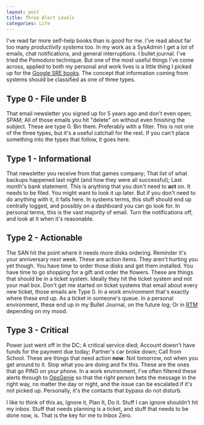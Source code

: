 ```yaml
---
layout: post
title: Three Alert Levels
categories: Life
---
```


I've read far more self-help books than is good for me. I've read about far too many *productivity systems* too. In my work as a SysAdmin I get a *lot* of emails, chat notifications, and general interruptions. I bullet journal. I've tried the Pomodoro technique. But one of the most useful things I've come across, applied to both my personal and work lives is a little thing I picked up for the [Google SRE books](https://landing.google.com/sre/books/). The concept that information coming from systems should be classified as one of three types.

## Type 0 - File under B

That email newsletter you signed up for 5 years ago and don't even open; SPAM; All of those emails you hit "delete" on without even finishing the subject. These are type 0. Bin them. Preferably with a filter. This is not one of the three types, but it's a useful catchall for the rest. If you can't place something into the types that follow, it goes here.

## Type 1 - Informational

That newsletter you receive from that games company; That list of what backups happened last night (and how they were all successful); Last month's bank statement. This is anything that you don't need to **act** on. It needs to be filed. You might want to look it up later. But if you don't need to do anything with it, it falls here. In systems terms, this stuff should end up centrally logged, and possibly on a dashboard you can go look for. In personal terms, this is the vast majority of email. Turn the notifications off, and look at it when it's reasonable.

## Type 2 - Actionable

The SAN hit the point where it needs more disks ordering. Reminder it's your anniversary next week. These are action items. They aren't hurting you yet though. You have time to order those disks and get them installed. You have time to go shopping for a gift and order the flowers. These are things that should be in a ticket system. Ideally they hit the ticket system and not your mail box. Don't get me started on ticket systems that email about every new ticket, those emails are Type 0. In a work environment that's exactly where these end up. As a ticket in someone's queue. In a personal environment, these end up in my Bullet Journal, on the future log; Or in [RTM](https://www.rememberthemilk.com/) depending on my mood.

## Type 3 - Critical

Power just went off in the DC; A critical service died; Account doesn't have funds for the payment due today; Partner's car broke down; Call from School. These are things that need action **now**. Not tomorrow, not when you get around to it. Stop what you are doing and fix this. These are the ones that go PING on your phone. In a work environment, I've often filtered these alerts through to [OpsGenie](https://www.atlassian.com/software/opsgenie) so that the right person bets the message in the right way, no matter the day or night, and the issue can be escalated if it's not picked up. Personally, it's the contacts that bypass do not disturb.

I like to think of this as, Ignore it, Plan It, Do it. Stuff I can ignore shouldn't hit my inbox. Stuff that needs planning is a ticket, and stuff that needs to be done now, is. That is the key for me to Inbox Zero.
